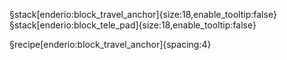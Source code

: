 §stack[enderio:block_travel_anchor]{size:18,enable_tooltip:false}§stack[enderio:block_tele_pad]{size:18,enable_tooltip:false}

§recipe[enderio:block_travel_anchor]{spacing:4}